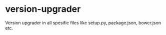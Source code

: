 # version-upgrader
Version upgrader in all spesific files like setup.py, package.json, bower.json etc.
